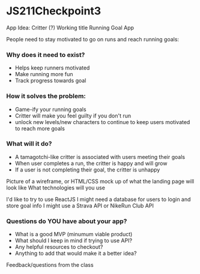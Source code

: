 # JS211Checkpoint3 

App Idea: Critter (?) Working title
Running Goal App

People need to stay motivated to go on runs and reach running goals:

### Why does it need to exist?

- Helps keep runners motivated
- Make running more fun
- Track progress towards goal

### How it solves the problem:
- Game-ify your running goals
- Critter will make you feel guilty if you don't run
- unlock new levels/new characters to continue to keep users motivated to reach more goals

### What will it do?
- A tamagotchi-like critter is associated with users meeting their goals
- When user completes a run, the critter is happy and will grow
- If a user is not completing their goal, the critter is unhappy

Picture of a wireframe, or HTML/CSS mock up of what the landing page will look like
What technologies will you use

I'd like to try to use ReactJS
I might need a database for users to login and store goal info
I might use a Strava API or NikeRun Club API

### Questions do YOU have about your app?
- What is a good MVP (minumum viable product)
- What should  I keep in mind if trying to use API?
- Any helpful resources to checkout? 
- Anything to add that would make it a better idea?

Feedback/questions from the class
